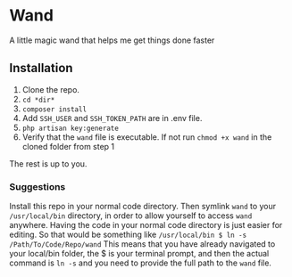 # Wand

A little magic wand that helps me get things done faster

## Installation

1. Clone the repo.
1. `cd *dir*` 
1. `composer install`
1. Add `SSH_USER` and `SSH_TOKEN_PATH` are in .env file.
1. `php artisan key:generate`
1. Verify that the `wand` file is executable. If not run `chmod +x wand` in the cloned folder from step 1

The rest is up to you.

### Suggestions

Install this repo in your normal code directory. Then symlink `wand` to your `/usr/local/bin` directory, in order to allow yourself to access `wand` anywhere. Having the code in your normal code directory is just easier for editing. So that would be something like `/usr/local/bin $ ln -s /Path/To/Code/Repo/wand` This means that you have already navigated to your local/bin folder, the $ is your terminal prompt, and then the actual command is `ln -s` and you need to provide the full path to the `wand` file.


